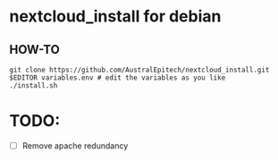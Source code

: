 # nextcloud_install for debian

## HOW-TO
```console
git clone https://github.com/AustralEpitech/nextcloud_install.git
$EDITOR variables.env # edit the variables as you like
./install.sh
```

# TODO:
- [ ] Remove apache redundancy
